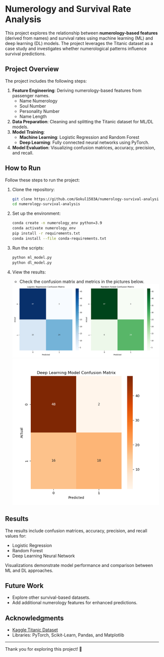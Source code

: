 # Numerology and Survival Rate Analysis

This project explores the relationship between **numerology-based features** (derived from names) and survival rates using machine learning (ML) and deep learning (DL) models. The project leverages the Titanic dataset as a case study and investigates whether numerological patterns influence survival predictions.

## Project Overview

The project includes the following steps:
1. **Feature Engineering**: Deriving numerology-based features from passenger names.
   - Name Numerology
   - Soul Number
   - Personality Number
   - Name Length
2. **Data Preparation**: Cleaning and splitting the Titanic dataset for ML/DL models.
3. **Model Training**:
   - **Machine Learning**: Logistic Regression and Random Forest
   - **Deep Learning**: Fully connected neural networks using PyTorch.
4. **Model Evaluation**: Visualizing confusion matrices, accuracy, precision, and recall.


## How to Run
Follow these steps to run the project:

1. Clone the repository:
   ```bash
   git clone https://github.com/Gokul1503A/numerology-survival-analysis.git
   cd numerology-survival-analysis
   ```

2. Set up the environment:
   ```bash
   conda create -n numerology_env python=3.9
   conda activate numerology_env
   pip install -r requirements.txt
   conda install --file conda-requirements.txt
   ```

3. Run the scripts:
   ```bash
   python ml_model.py
   python dl_model.py
   ```

4. View the results:
   - Check the confusion matrix and metrics in the pictures below.
   <img src="/ml_confusion_matrices.png" alt="ML Confusion Matrix" width="500">
   <img src="/dl_confusion_matrix.png" alt="DL Confusion Matrix" width="500">

## Results
The results include confusion matrices, accuracy, precision, and recall values for:
- Logistic Regression
- Random Forest
- Deep Learning Neural Network

Visualizations demonstrate model performance and comparison between ML and DL approaches.

## Future Work
- Explore other survival-based datasets.
- Add additional numerology features for enhanced predictions.


## Acknowledgments
- [Kaggle Titanic Dataset](https://www.kaggle.com/c/titanic)
- Libraries: PyTorch, Scikit-Learn, Pandas, and Matplotlib

---

Thank you for exploring this project! 🚀
